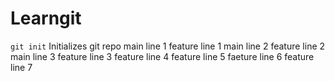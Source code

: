 # Learngit

`git init` Initializes git repo
main line 1
feature line 1
main line 2
feature line 2
main line 3
feature line 3
feature line 4
feature line 5
faeture line 6
feature line 7
